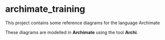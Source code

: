 # archimate_training

This project contains some reference diagrams for the language Archimate

These diagrams are modelled in **Archimate** using the tool **Archi**.
